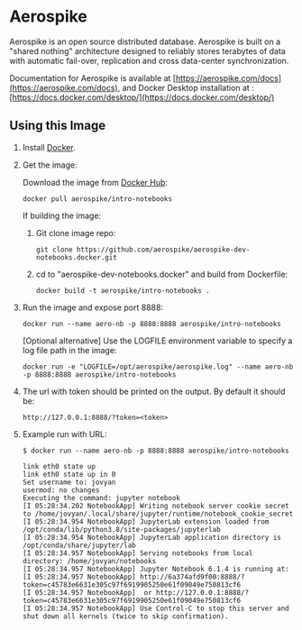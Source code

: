 # Aerospike 

Aerospike is an open source distributed database. Aerospike is built on a 
"shared nothing" architecture designed to reliably stores terabytes of data 
with automatic fail-over, replication and cross data-center synchronization.

Documentation for Aerospike is available at [https://aerospike.com/docs](https://aerospike.com/docs),
and Docker Desktop installation at : [https://docs.docker.com/desktop/](https://docs.docker.com/desktop/)

## Using this Image

1. Install [Docker](https://www.docker.io/).

1. Get the image:

   Download the image from [Docker Hub](https://hub.docker.com/u/aerospike):
   ```
   docker pull aerospike/intro-notebooks
   ```
      If building the image:
      1. Git clone image repo:
         ```
         git clone https://github.com/aerospike/aerospike-dev-notebooks.docker.git
         ```
      1. cd to "aerospike-dev-notebooks.docker" and build from Dockerfile:
         ```
         docker build -t aerospike/intro-notebooks .
         ```
1. Run the image and expose port 8888:
   ```
   docker run --name aero-nb -p 8888:8888 aerospike/intro-notebooks
   ```
   [Optional alternative] Use the LOGFILE environment variable to specify a log file path in the image:
   ```
   docker run -e "LOGFILE=/opt/aerospike/aerospike.log" --name aero-nb -p 8888:8888 aerospike/intro-notebooks
   ```
1. The url with token should be printed on the output. By default it should be:
   ```
   http://127.0.0.1:8888/?token=<token>
   ```
1. Example run with URL:
   ```text
   $ docker run --name aero-nb -p 8888:8888 aerospike/intro-notebooks

   link eth0 state up
   link eth0 state up in 0
   Set username to: jovyan
   usermod: no changes
   Executing the command: jupyter notebook
   [I 05:28:34.202 NotebookApp] Writing notebook server cookie secret to /home/jovyan/.local/share/jupyter/runtime/notebook_cookie_secret
   [I 05:28:34.954 NotebookApp] JupyterLab extension loaded from /opt/conda/lib/python3.8/site-packages/jupyterlab
   [I 05:28:34.954 NotebookApp] JupyterLab application directory is /opt/conda/share/jupyter/lab
   [I 05:28:34.957 NotebookApp] Serving notebooks from local directory: /home/jovyan/notebooks
   [I 05:28:34.957 NotebookApp] Jupyter Notebook 6.1.4 is running at:
   [I 05:28:34.957 NotebookApp] http://6a374afd9f00:8888/?token=c45783e6631e305c97f6919905250e61f09049e750813cf6
   [I 05:28:34.957 NotebookApp]  or http://127.0.0.1:8888/?token=c45783e6631e305c97f6919905250e61f09049e750813cf6
   [I 05:28:34.957 NotebookApp] Use Control-C to stop this server and shut down all kernels (twice to skip confirmation).

   ```
